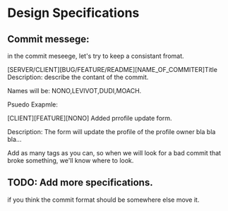 # Design Specifications

## Commit messege:
in the commit meseege, let's try to keep a consistant fromat.


[SERVER/CLIENT][BUG/FEATURE/README][NAME_OF_COMMITER]Title
Description: describe the contant of the commit.

Names will be: NONO,LEVIVOT,DUDI,MOACH.

Psuedo Exapmle:


[CLIENT][FEATURE][NONO] Added prrofile update form.

Description: The form will update the profile of the profile owner bla bla bla...


Add as many tags as you can, 
so when we will look for a bad commit that broke something,
we'll know where to look.

## TODO: Add more specifications. 
if you think the commit format should be somewhere else move it.
